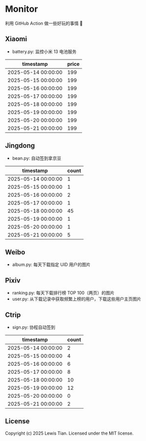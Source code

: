 # Monitor

利用 GitHub Action 做一些好玩的事情 🤣

## Xiaomi

- battery.py: 监控小米 13 电池服务

<!-- xiaomi13battery-start -->

| timestamp | price |
| --- | --- |
| 2025-05-14 00:00:00 | 199 |
| 2025-05-15 00:00:00 | 199 |
| 2025-05-16 00:00:00 | 199 |
| 2025-05-17 00:00:00 | 199 |
| 2025-05-18 00:00:00 | 199 |
| 2025-05-19 00:00:00 | 199 |
| 2025-05-20 00:00:00 | 199 |
| 2025-05-21 00:00:00 | 199 |

<!-- xiaomi13battery-end -->

## Jingdong

- bean.py: 自动签到拿京豆

<!-- jingdongbean-start -->

| timestamp | count |
| --- | --- |
| 2025-05-14 00:00:00 | 1 |
| 2025-05-15 00:00:00 | 1 |
| 2025-05-16 00:00:00 | 2 |
| 2025-05-17 00:00:00 | 1 |
| 2025-05-18 00:00:00 | 45 |
| 2025-05-19 00:00:00 | 1 |
| 2025-05-20 00:00:00 | 1 |
| 2025-05-21 00:00:00 | 5 |

<!-- jingdongbean-end -->

## Weibo

- album.py: 每天下载指定 UID 用户的图片

## Pixiv

- ranking.py: 每天下载排行榜 TOP 100（两页）的图片
- user.py: 从下载记录中获取频繁上榜的用户，下载这些用户主页图片

## Ctrip

- sign.py: 协程自动签到

<!-- ctrip_sign-start -->

| timestamp | count |
| --- | --- |
| 2025-05-14 00:00:00 | 2 |
| 2025-05-15 00:00:00 | 4 |
| 2025-05-16 00:00:00 | 6 |
| 2025-05-17 00:00:00 | 8 |
| 2025-05-18 00:00:00 | 10 |
| 2025-05-19 00:00:00 | 12 |
| 2025-05-20 00:00:00 | 0 |
| 2025-05-21 00:00:00 | 2 |

<!-- ctrip_sign-end -->

## License

Copyright (c) 2025 Lewis Tian. Licensed under the MIT license.
